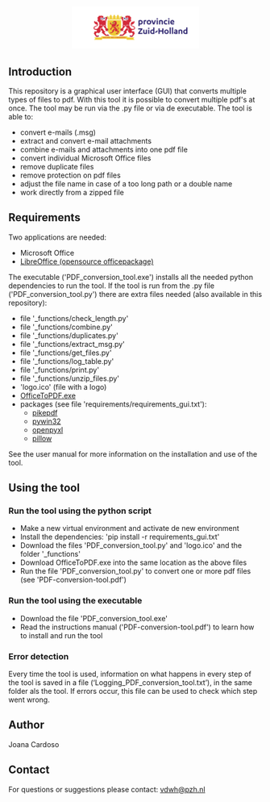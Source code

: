 <p align="center">
  <img src="image/PZH_Basislogo.svg" width="50%">
</p>

## Introduction
This repository is a graphical user interface (GUI) that converts multiple types of files to pdf. With this tool it is possible to convert multiple pdf's at once. The tool may be run via the .py file or via de executable. The tool is able to:

- convert e-mails (.msg)
- extract and convert e-mail attachments
- combine e-mails and attachments into one pdf file
- convert individual Microsoft Office files
- remove duplicate files
- remove protection on pdf files
- adjust the file name in case of a too long path or a double name
- work directly from a zipped file

## Requirements
Two applications are needed:
- Microsoft Office
- [LibreOffice (opensource officepackage)](https://nl.libreoffice.org/)

The executable ('PDF_conversion_tool.exe') installs all the needed python dependencies to run the tool. If the tool is run from the .py file ('PDF_conversion_tool.py') there are extra files needed (also available in this repository):

- file '_functions/check_length.py'
- file '_functions/combine.py'
- file '_functions/duplicates.py'
- file '_functions/extract_msg.py'
- file '_functions/get_files.py'
- file '_functions/log_table.py'
- file '_functions/print.py'
- file '_functions/unzip_files.py'
- 'logo.ico' (file with a logo)
- [OfficeToPDF.exe](https://github.com/cognidox/OfficeToPDF) 
- packages (see file 'requirements/requirements_gui.txt'):
  - [pikepdf](https://github.com/pikepdf/pikepdf)
  - [pywin32](https://github.com/mhammond/pywin32)
  - [openpyxl](https://openpyxl.readthedocs.io/en/stable/)
  - [pillow](https://github.com/python-pillow/Pillow)

See the user manual for more information on the installation and use of the tool.

## Using the tool
### Run the tool using the python script
- Make a new virtual environment and activate de new environment
- Install the dependencies: 'pip install -r requirements_gui.txt'
- Download the files 'PDF_conversion_tool.py' and 'logo.ico' and the folder '_functions'
- Download OfficeToPDF.exe into the same location as the above files
- Run the file 'PDF_conversion_tool.py' to convert one or more pdf files (see 'PDF-conversion-tool.pdf')

### Run the tool using the executable
- Download the file 'PDF_conversion_tool.exe'
- Read the instructions manual ('PDF-conversion-tool.pdf') to learn how to install and run the tool

### Error detection
Every time the tool is used, information on what happens in every step of the tool is saved in a file (‘Logging_PDF_conversion_tool.txt’), in the same folder als the tool. If errors occur, this file can be used to check which step went wrong.

## Author
Joana Cardoso

## Contact
For questions or suggestions please contact: vdwh@pzh.nl
